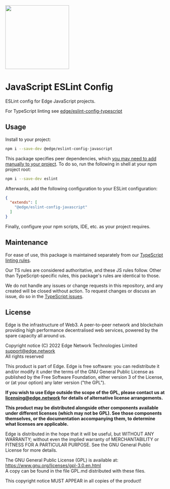 <img src="https://cdn.edge.network/assets/img/edge-logo-green.svg" width="200">

# JavaScript ESLint Config

ESLint config for Edge JavaScript projects.

For TypeScript linting see [edge/eslint-config-typescript](https://github.com/edge/eslint-config-typescript)

## Usage

Install to your project:

```bash
npm i --save-dev @edge/eslint-config-javascript
```

This package specifies peer dependencies, which [you may need to add manually to your project](https://nodejs.org/en/blog/npm/peer-dependencies/). To do so, run the following in shell at your npm project root:

```bash
npm i --save-dev eslint
```

Afterwards, add the following configuration to your ESLint configuration:

```json
{
  "extends": [
    "@edge/eslint-config-javascript"
  ]
}
```

Finally, configure your npm scripts, IDE, etc. as your project requires.

## Maintenance

For ease of use, this package is maintained separately from our [TypeScript linting rules](https://github.com/edge/eslint-config-typescript).

Our TS rules are considered authoritative, and these JS rules follow. Other than TypeScript-specific rules, this package's rules are identical to those.

We do not handle any issues or change requests in this repository, and any created will be closed without action. To request changes or discuss an issue, do so in the [TypeScript issues](https://github.com/edge/eslint-config-typescript/issues).

## License

Edge is the infrastructure of Web3. A peer-to-peer network and blockchain providing high performance decentralised web services, powered by the spare capacity all around us.

Copyright notice
(C) 2022 Edge Network Technologies Limited <support@edge.network><br />
All rights reserved

This product is part of Edge.
Edge is free software: you can redistribute it and/or modify it under the terms of the GNU General Public License as published by the Free Software Foundation, either version 3 of the License, or (at your option) any later version ("the GPL").

**If you wish to use Edge outside the scope of the GPL, please contact us at licensing@edge.network for details of alternative license arrangements.**

**This product may be distributed alongside other components available under different licenses (which may not be GPL). See those components themselves, or the documentation accompanying them, to determine what licenses are applicable.**

Edge is distributed in the hope that it will be useful, but WITHOUT ANY WARRANTY; without even the implied warranty of MERCHANTABILITY or FITNESS FOR A PARTICULAR PURPOSE. See the GNU General Public License for more details.

The GNU General Public License (GPL) is available at: https://www.gnu.org/licenses/gpl-3.0.en.html<br />
A copy can be found in the file GPL.md distributed with
these files.

This copyright notice MUST APPEAR in all copies of the product!
